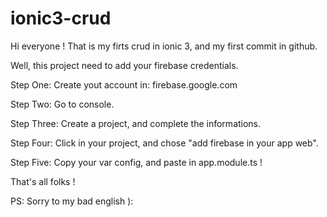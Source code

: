 # ionic3-crud

Hi everyone !
That is my firts crud in ionic 3, and my first commit in github.

Well, this project need to add your firebase credentials.

Step One: Create yout account in: firebase.google.com

Step Two: Go to console.

Step Three: Create a project, and complete the informations.

Step Four: Click in your project, and chose "add firebase in your app web".

Step Five: Copy your var config, and paste in app.module.ts !

That's all folks !

PS: Sorry to my bad english ):
